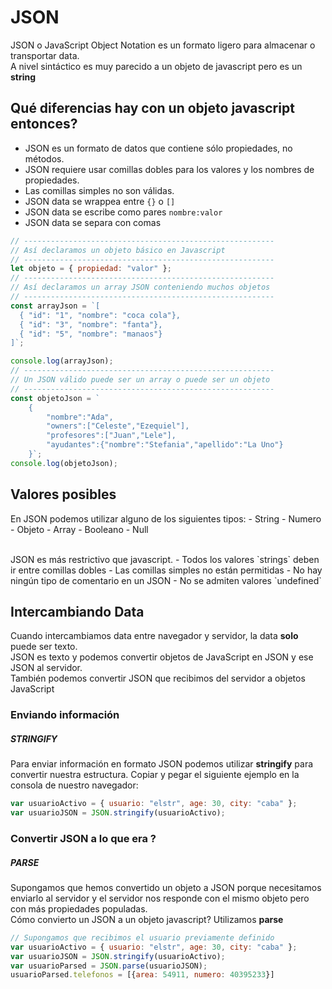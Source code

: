 # JSON

JSON o JavaScript Object Notation es un formato ligero para almacenar o transportar data. <br/>
A nivel sintáctico es muy parecido a un objeto de javascript pero es un **string** <br/>

## Qué diferencias hay con un objeto javascript entonces?

- JSON es un formato de datos que contiene sólo propiedades, no métodos.
- JSON requiere usar comillas dobles para los valores y los nombres de propiedades.
- Las comillas simples no son válidas.
  <br/>
- JSON data se wrappea entre `{}` o `[]`
- JSON data se escribe como pares `nombre:valor`
- JSON data se separa con comas

```js
// --------------------------------------------------------
// Así declaramos un objeto básico en Javascript
// --------------------------------------------------------
let objeto = { propiedad: "valor" };
// --------------------------------------------------------
// Así declaramos un array JSON conteniendo muchos objetos
// --------------------------------------------------------
const arrayJson = `[
  { "id": "1", "nombre": "coca cola"},
  { "id": "3", "nombre": "fanta"},
  { "id": "5", "nombre": "manaos"}
]`;

console.log(arrayJson);
// --------------------------------------------------------
// Un JSON válido puede ser un array o puede ser un objeto
// --------------------------------------------------------
const objetoJson = `
    {
        "nombre":"Ada",
        "owners":["Celeste","Ezequiel"],
        "profesores":["Juan","Lele"],
        "ayudantes":{"nombre":"Stefania","apellido":"La Uno"}
    }`;
console.log(objetoJson);
```

## Valores posibles

En JSON podemos utilizar alguno de los siguientes tipos: 
    - String
    - Numero
    - Objeto
    - Array
    - Booleano
    - Null

<br/>
JSON es más restrictivo que javascript. 
    - Todos los valores `strings` deben ir entre comillas dobles 
    - Las comillas simples no están permitidas 
    - No hay ningún tipo de comentario en un JSON 
    - No se admiten valores `undefined`

## Intercambiando Data

Cuando intercambiamos data entre navegador y servidor, la data **solo** puede ser texto. <br/>
JSON es texto y podemos convertir objetos de JavaScript en JSON y ese JSON al servidor. <br/>
También podemos convertir JSON que recibimos del servidor a objetos JavaScript <br/>

### Enviando información
##### STRINGIFY

Para enviar información en formato JSON podemos utilizar **stringify** para convertir nuestra estructura.
Copiar y pegar el siguiente ejemplo en la consola de nuestro navegador:

```js
var usuarioActivo = { usuario: "elstr", age: 30, city: "caba" };
var usuarioJSON = JSON.stringify(usuarioActivo);
```

### Convertir JSON a lo que era ?
##### PARSE
Supongamos que hemos convertido un objeto a JSON porque necesitamos enviarlo al servidor y el servidor nos responde con el mismo objeto pero con más propiedades populadas. <br/>
Cómo convierto un JSON a un objeto javascript? Utilizamos **parse**

```js
// Supongamos que recibimos el usuario previamente definido
var usuarioActivo = { usuario: "elstr", age: 30, city: "caba" };
var usuarioJSON = JSON.stringify(usuarioActivo);
var usuarioParsed = JSON.parse(usuarioJSON);
usuarioParsed.telefonos = [{area: 54911, numero: 40395233}]
```
